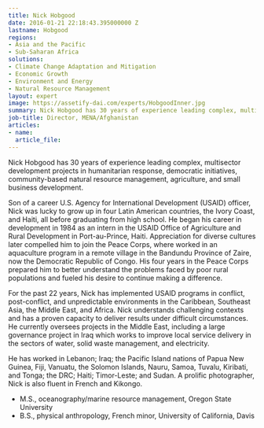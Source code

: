 ```yaml
---
title: Nick Hobgood
date: 2016-01-21 22:18:43.395000000 Z
lastname: Hobgood
regions:
- Asia and the Pacific
- Sub-Saharan Africa
solutions:
- Climate Change Adaptation and Mitigation
- Economic Growth
- Environment and Energy
- Natural Resource Management
layout: expert
image: https://assetify-dai.com/experts/HobgoodInner.jpg
summary: Nick Hobgood has 30 years of experience leading complex, multisector development projects in humanitarian response, democratic initiatives, community-based natural resource management, agriculture, and small business development.
job-title: Director, MENA/Afghanistan
articles:
- name: 
  article_file: 
---
```


Nick Hobgood has 30 years of experience leading complex, multisector development projects in humanitarian response, democratic initiatives, community-based natural resource management, agriculture, and small business development.
 
Son of a career U.S. Agency for International Development (USAID) officer, Nick was lucky to grow up in four Latin American countries, the Ivory Coast, and Haiti, all before graduating from high school. He began his career in development in 1984 as an intern in the USAID Office of Agriculture and Rural Development in Port-au-Prince, Haiti. Appreciation for diverse cultures later compelled him to join the Peace Corps, where worked in an aquaculture program in a remote village in the Bandundu Province of Zaire, now the Democratic Republic of Congo. His four years in the Peace Corps prepared him to better understand the problems faced by poor rural populations and fueled his desire to continue making a difference.
 
For the past 22 years, Nick has implemented USAID programs in conflict, post-conflict, and unpredictable environments in the Caribbean, Southeast Asia, the Middle East, and Africa. Nick understands challenging contexts and has a proven capacity to deliver results under difficult circumstances. He currently oversees projects in the Middle East, including a large governance project in Iraq which works to improve local service delivery in the sectors of water, solid waste management, and electricity.
 
He has worked in Lebanon; Iraq;  the Pacific Island nations of Papua New Guinea, Fiji, Vanuatu, the Solomon Islands, Nauru, Samoa, Tuvalu, Kiribati, and Tonga; the DRC; Haiti; Timor-Leste; and Sudan. A prolific photographer, Nick is also fluent in French and Kikongo.

* M.S., oceanography/marine resource management, Oregon State University
* B.S., physical anthropology, French minor, University of California, Davis
